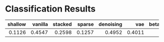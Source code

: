 # Classification Results
|shallow|vanilla|stacked|sparse|denoising| vae  |beta_vae_strict|beta_vae_loose|  vq  |
|------:|------:|------:|-----:|--------:|-----:|--------------:|-------------:|-----:|
| 0.1126| 0.4547| 0.2598|0.1257|   0.4952|0.4011|         0.3669|        0.4674|0.4731|
